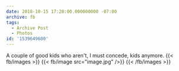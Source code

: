 ```yaml
---
date: 2018-10-15 17:28:00.000000000 -07:00
archive: fb
tags: 
  - Archive Post
  - Photos
id: '1539649680'
---
```


A couple of good kids who aren't, I must concede, kids anymore.
{{< fb/images >}}
{{< fb/image src="image.jpg" />}}
{{< /fb/images >}}
